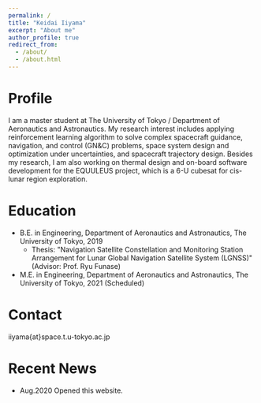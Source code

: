 ```yaml
---
permalink: /
title: "Keidai Iiyama"
excerpt: "About me"
author_profile: true
redirect_from: 
  - /about/
  - /about.html
---
```



Profile
======
I am a master student at The University of Tokyo / Department of Aeronautics and Astronautics. My research interest includes applying reinforcement learning algorithm to solve complex spacecraft guidance, navigation, and control (GN&C) problems, space system design and optimization under uncertainties, and spacecraft trajectory design. Besides my research, I am also working on thermal design and on-board software development for the EQUULEUS project, which is a 6-U cubesat for cis-lunar region exploration.

Education
======
* B.E. in Engineering, Department of Aeronautics and Astronautics, The University of Tokyo, 2019 
  * Thesis: "Navigation Satellite Constellation and Monitoring Station Arrangement for Lunar Global Navigation Satellite System (LGNSS)" (Advisor: Prof. Ryu Funase)
* M.E. in Engineering, Department of Aeronautics and Astronautics, The University of Tokyo, 2021 (Scheduled)

Contact
======
iiyama{at}space.t.u-tokyo.ac.jp

Recent News
======
- Aug.2020 Opened this website.